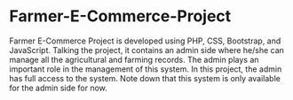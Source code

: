 # Farmer-E-Commerce-Project
Farmer E-Commerce Project is developed using PHP, CSS, Bootstrap, and JavaScript. Talking the project, it contains an admin side where he/she can manage all the agricultural and farming records. The admin plays an important role in the management of this system. In this project, the admin has full access to the system. Note down that this system is only available for the admin side for now.
